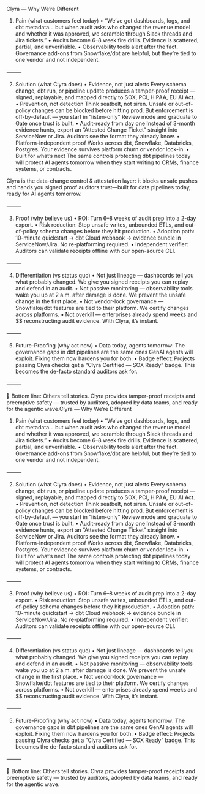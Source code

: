 Clyra — Why We’re Different

1. Pain (what customers feel today)
 • “We’ve got dashboards, logs, and dbt metadata… but when audit asks who changed the revenue model and whether it was approved, we scramble through Slack threads and Jira tickets.”
 • Audits become 6–8 week fire drills. Evidence is scattered, partial, and unverifiable.
 • Observability tools alert after the fact. Governance add-ons from Snowflake/dbt are helpful, but they’re tied to one vendor and not independent.

⸻

2. Solution (what Clyra does)
 • Evidence, not just alerts
Every schema change, dbt run, or pipeline update produces a tamper-proof receipt — signed, replayable, and mapped directly to SOX, PCI, HIPAA, EU AI Act.
 • Prevention, not detection
Think seatbelt, not siren. Unsafe or out-of-policy changes can be blocked before hitting prod. But enforcement is off-by-default — you start in “listen-only” Review mode and graduate to Gate once trust is built.
 • Audit-ready from day one
Instead of 3-month evidence hunts, export an “Attested Change Ticket” straight into ServiceNow or Jira. Auditors see the format they already know.
 • Platform-independent proof
Works across dbt, Snowflake, Databricks, Postgres. Your evidence survives platform churn or vendor lock-in.
 • Built for what’s next
The same controls protecting dbt pipelines today will protect AI agents tomorrow when they start writing to CRMs, finance systems, or contracts.

Clyra is the data-change control & attestation layer: it blocks unsafe pushes and hands you signed proof auditors trust—built for data pipelines today, ready for AI agents tomorrow.

⸻

3. Proof (why believe us)
 • ROI: Turn 6–8 weeks of audit prep into a 2-day export.
 • Risk reduction: Stop unsafe writes, unbounded ETLs, and out-of-policy schema changes before they hit production.
 • Adoption path: 10-minute quickstart → dbt Cloud webhook → evidence bundle in ServiceNow/Jira. No re-platforming required.
 • Independent verifier: Auditors can validate receipts offline with our open-source CLI.

⸻

4. Differentiation (vs status quo)
 • Not just lineage — dashboards tell you what probably changed. We give you signed receipts you can replay and defend in an audit.
 • Not passive monitoring — observability tools wake you up at 2 a.m. after damage is done. We prevent the unsafe change in the first place.
 • Not vendor-lock governance — Snowflake/dbt features are tied to their platform. We certify changes across platforms.
 • Not overkill — enterprises already spend weeks and $$ reconstructing audit evidence. With Clyra, it’s instant.

⸻

5. Future-Proofing (why act now)
 • Data today, agents tomorrow: The governance gaps in dbt pipelines are the same ones GenAI agents will exploit. Fixing them now hardens you for both.
 • Badge effect: Projects passing Clyra checks get a “Clyra Certified — SOX Ready” badge. This becomes the de-facto standard auditors ask for.

⸻

🔑 Bottom line:
Others tell stories. Clyra provides tamper-proof receipts and preemptive safety — trusted by auditors, adopted by data teams, and ready for the agentic wave.Clyra — Why We’re Different

1. Pain (what customers feel today)
 • “We’ve got dashboards, logs, and dbt metadata… but when audit asks who changed the revenue model and whether it was approved, we scramble through Slack threads and Jira tickets.”
 • Audits become 6–8 week fire drills. Evidence is scattered, partial, and unverifiable.
 • Observability tools alert after the fact. Governance add-ons from Snowflake/dbt are helpful, but they’re tied to one vendor and not independent.

⸻

2. Solution (what Clyra does)
 • Evidence, not just alerts
Every schema change, dbt run, or pipeline update produces a tamper-proof receipt — signed, replayable, and mapped directly to SOX, PCI, HIPAA, EU AI Act.
 • Prevention, not detection
Think seatbelt, not siren. Unsafe or out-of-policy changes can be blocked before hitting prod. But enforcement is off-by-default — you start in “listen-only” Review mode and graduate to Gate once trust is built.
 • Audit-ready from day one
Instead of 3-month evidence hunts, export an “Attested Change Ticket” straight into ServiceNow or Jira. Auditors see the format they already know.
 • Platform-independent proof
Works across dbt, Snowflake, Databricks, Postgres. Your evidence survives platform churn or vendor lock-in.
 • Built for what’s next
The same controls protecting dbt pipelines today will protect AI agents tomorrow when they start writing to CRMs, finance systems, or contracts.

⸻

3. Proof (why believe us)
 • ROI: Turn 6–8 weeks of audit prep into a 2-day export.
 • Risk reduction: Stop unsafe writes, unbounded ETLs, and out-of-policy schema changes before they hit production.
 • Adoption path: 10-minute quickstart → dbt Cloud webhook → evidence bundle in ServiceNow/Jira. No re-platforming required.
 • Independent verifier: Auditors can validate receipts offline with our open-source CLI.

⸻

4. Differentiation (vs status quo)
 • Not just lineage — dashboards tell you what probably changed. We give you signed receipts you can replay and defend in an audit.
 • Not passive monitoring — observability tools wake you up at 2 a.m. after damage is done. We prevent the unsafe change in the first place.
 • Not vendor-lock governance — Snowflake/dbt features are tied to their platform. We certify changes across platforms.
 • Not overkill — enterprises already spend weeks and $$ reconstructing audit evidence. With Clyra, it’s instant.

⸻

5. Future-Proofing (why act now)
 • Data today, agents tomorrow: The governance gaps in dbt pipelines are the same ones GenAI agents will exploit. Fixing them now hardens you for both.
 • Badge effect: Projects passing Clyra checks get a “Clyra Certified — SOX Ready” badge. This becomes the de-facto standard auditors ask for.

⸻

🔑 Bottom line:
Others tell stories. Clyra provides tamper-proof receipts and preemptive safety — trusted by auditors, adopted by data teams, and ready for the agentic wave.
